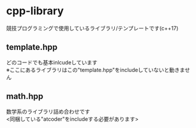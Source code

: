 # cpp-library
競技プログラミングで使用しているライブラリ/テンプレートです(c++17)

## template.hpp
どのコードでも基本inlcudeしています  
※ここにあるライブラリはこの"template.hpp"をincludeしていないと動きません

## math.hpp
数学系のライブラリ詰め合わせです  
<同梱している"atcoder"をincludeする必要があります>